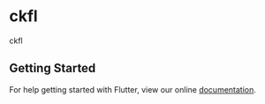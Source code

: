 # ckfl

ckfl

## Getting Started

For help getting started with Flutter, view our online
[documentation](https://flutter.io/).
